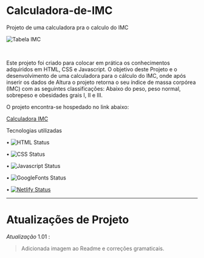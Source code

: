 # Calculadora-de-IMC

Projeto de uma calculadora pra o calculo do IMC 
<br>

![Tabela IMC](https://user-images.githubusercontent.com/71226047/179367326-057129d7-e9c1-4c6e-bee1-11eec6a39a8d.jpg)

<br>
<p>Este projeto foi criado para colocar em prática os conhecimentos adquiridos em HTML, CSS e Javascript.
O objetivo deste Projeto e o desenvolvimento de uma calculadora para o cálculo do IMC, onde após inserir os dados de Altura o projeto retorna o seu índice de massa corpórea (IMC) com as seguintes classificações:
Abaixo do peso, peso normal, sobrepeso e obesidades grais I, II e III.</p>


O projeto encontra-se hospedado no link abaixo:

[Calculadora IMC](https://calculadoraimc102.netlify.app/)

Tecnologias utilizadas 

• 	   ![HTML Status](https://img.shields.io/badge/HTML5-E34F26?style=for-the-badge&logo=html5&logoColor=white)

• 	   ![CSS Status](https://img.shields.io/badge/CSS3-1572B6?style=for-the-badge&logo=css3&logoColor=white)

•      ![Javascript Status](https://img.shields.io/badge/JavaScript-323330?style=for-the-badge&logo=javascript&logoColor=F7DF1E)

•      ![GoogleFonts Status](https://img.shields.io/badge/Google-Fonts-green)

•	     [![Netlify Status](https://api.netlify.com/api/v1/badges/4fcccf50-a6d6-452b-839e-6852f4824112/deploy-status)](https://app.netlify.com/sites/clocktimer101/deploys)

______________________________________________________________________________________________________________________________________________________________
# Atualizações de Projeto

*Atualização* 1.01 :
> Adicionada imagem ao Readme e correções gramaticais.

